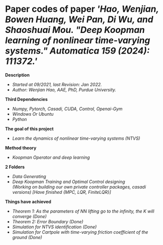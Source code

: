 # Paper codes of paper *'Hao, Wenjian, Bowen Huang, Wei Pan, Di Wu, and Shaoshuai Mou. "Deep Koopman learning of nonlinear time-varying systems." Automatica 159 (2024): 111372.'*

__Description__ <br />
- *Started at 09/2021, last Revision: Jan 2022.*
- *Author: Wenjian Hao, AAE, PhD, Purdue University.*

__Third Dependencies__ <br />
- *Numpy, Pytorch, Casadi, CUDA, Control, Openai-Gym*
- *Windows Or Ubuntu*
- *Python*

__The goal of this project__ <br />
- *Learn the dynamics of nonlinear time-varying systems (NTVS)*

__Method theory__<br />
- *Koopman Operator and deep learning*<br />

__2 Folders__<br />
- *Data Generating*<br />
- *Deep Koopman Training and Optimal Control designing <br/> (Working on building our own private controller packages, casadi versions) [Have finished {MPC, LQR, FiniteLQR}]*<br />

__Things have achieved__<br />
- *Theorem 1: As the parameters of NN lifting go to the infinity, the K will converge (Done)*<br />
- *Theorem 2: Error Boundary (Done)*<br />
- *Simulation for NTVS identification (Done)*<br />
- *Simulation for Cartpole with time-varying friction coefficient of the ground (Done)*<br />
